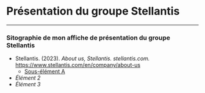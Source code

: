 # Présentation du groupe Stellantis

-------------------------------

### Sitographie de mon affiche de présentation du groupe Stellantis 

* Stellantis. (2023). *About us, Stellantis. stellantis.com.* https://www.stellantis.com/en/company/about-us
  * [Sous-élément A](https://www.stellantis.com/en/company/about-us)
* *Élément 2*
* *Élément 3*



